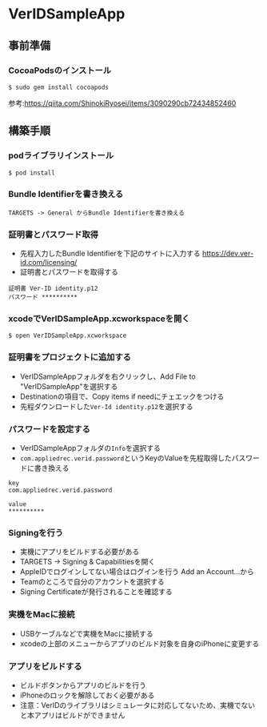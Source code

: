 # VerIDSampleApp
## 事前準備
### CocoaPodsのインストール
```
$ sudo gem install cocoapods
```
参考:https://qiita.com/ShinokiRyosei/items/3090290cb72434852460
## 構築手順
### podライブラリインストール
```
$ pod install
```
### Bundle Identifierを書き換える
```
TARGETS -> General からBundle Identifierを書き換える
```
### 証明書とパスワード取得
* 先程入力したBundle Identifierを下記のサイトに入力する
https://dev.ver-id.com/licensing/
* 証明書とパスワードを取得する
```
証明書 Ver-ID identity.p12
パスワード **********
```
### xcodeでVerIDSampleApp.xcworkspaceを開く
```
$ open VerIDSampleApp.xcworkspace
```
### 証明書をプロジェクトに追加する
* VerIDSampleAppフォルダを右クリックし、Add File to "VerIDSampleApp"を選択する
* Destinationの項目で、Copy items if needにチェエックをつける
* 先程ダウンロードした`Ver-Id identity.p12`を選択する 
### パスワードを設定する
* VerIDSampleAppフォルダの`Info`を選択する
* `com.appliedrec.verid.password`というKeyのValueを先程取得したパスワードに書き換える
```
key
com.appliedrec.verid.password 

value
**********
```
### Signingを行う
* 実機にアプリをビルドする必要がある
* TARGETS -> Signing & Capabilitiesを開く
* AppleIDでログインしてない場合はログインを行う Add an Account...から
* Teamのところで自分のアカウントを選択する
* Signing Certificateが発行されることを確認する
### 実機をMacに接続
* USBケーブルなどで実機をMacに接続する
* xcodeの上部のメニューからアプリのビルド対象を自身のiPhoneに変更する
### アプリをビルドする
* ビルドボタンからアプリのビルドを行う
* iPhoneのロックを解除しておく必要がある
* 注意：VerIDのライブラリはシミュレータに対応してないため、実機でないと本アプリはビルドができません
